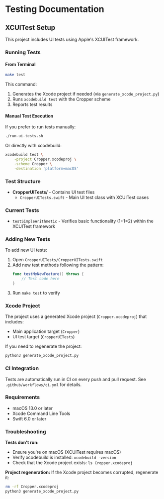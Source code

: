 # Testing Documentation

## XCUITest Setup

This project includes UI tests using Apple's XCUITest framework.

### Running Tests

#### From Terminal

```bash
make test
```

This command:
1. Generates the Xcode project if needed (via `generate_xcode_project.py`)
2. Runs `xcodebuild test` with the Cropper scheme
3. Reports test results

#### Manual Test Execution

If you prefer to run tests manually:

```bash
./run-ui-tests.sh
```

Or directly with xcodebuild:

```bash
xcodebuild test \
    -project Cropper.xcodeproj \
    -scheme Cropper \
    -destination 'platform=macOS'
```

### Test Structure

- **CropperUITests/** - Contains UI test files
  - `CropperUITests.swift` - Main UI test class with XCUITest cases

### Current Tests

- `testSimpleArithmetic` - Verifies basic functionality (1+1=2) within the XCUITest framework

### Adding New Tests

To add new UI tests:

1. Open `CropperUITests/CropperUITests.swift`
2. Add new test methods following the pattern:
   ```swift
   func testMyNewFeature() throws {
       // Test code here
   }
   ```
3. Run `make test` to verify

### Xcode Project

The project uses a generated Xcode project (`Cropper.xcodeproj`) that includes:
- Main application target (`Cropper`)
- UI test target (`CropperUITests`)

If you need to regenerate the project:

```bash
python3 generate_xcode_project.py
```

### CI Integration

Tests are automatically run in CI on every push and pull request. See `.github/workflows/ci.yml` for details.

### Requirements

- macOS 13.0 or later
- Xcode Command Line Tools
- Swift 6.0 or later

### Troubleshooting

**Tests don't run:**
- Ensure you're on macOS (XCUITest requires macOS)
- Verify xcodebuild is installed: `xcodebuild -version`
- Check that the Xcode project exists: `ls Cropper.xcodeproj`

**Project regeneration:**
If the Xcode project becomes corrupted, regenerate it:
```bash
rm -rf Cropper.xcodeproj
python3 generate_xcode_project.py
```
